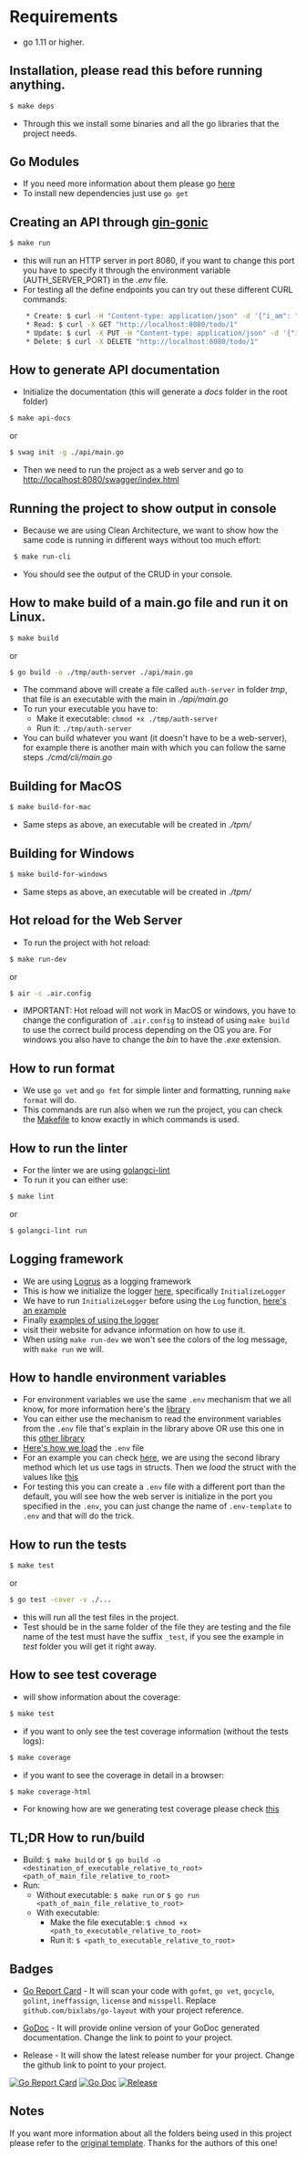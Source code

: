 # Requirements

* go 1.11 or higher.

## Installation, please read this before running anything.

```bash
$ make deps
```

* Through this we install some binaries and all the go libraries that the project needs.

## Go Modules
* If you need more information about them please go [here](https://github.com/golang/go/wiki/Modules#how-to-define-a-module)
* To install new dependencies just use `go get`

## Creating an API through [gin-gonic](https://github.com/gin-gonic/gin)

```bash
$ make run
```

* this will run an HTTP server in port 8080, if you want to change this port you have to specify it through the environment variable (AUTH_SERVER_PORT) in the _.env_ file.
* For testing all the define endpoints you can try out these different CURL commands:
```bash
    * Create: $ curl -H "Content-type: application/json" -d '{"i_am": "1", "title": "Some Todo Title", "the_rest": "description", "when_finish": "2018-12-06T14:26:40.623Z"}' "http://localhost:8080/todo"
    * Read: $ curl -X GET "http://localhost:8080/todo/1"
    * Update: $ curl -X PUT -H "Content-type: application/json" -d '{"i_am": "1", "title": "Some Todo Title", "the_rest": "description", "when_finish": "2018-12-06T14:26:40.623Z"}' "http://localhost:8080/todo"
    * Delete: $ curl -X DELETE "http://localhost:8080/todo/1"
```

## How to generate API documentation
* Initialize the documentation (this will generate a _docs_ folder in the root folder)
```bash
$ make api-docs
```
or
```bash
$ swag init -g ./api/main.go
```
* Then we need to run the project as a web server and go to [http://localhost:8080/swagger/index.html](http://localhost:8080/swagger/index.html#)

    
## Running the project to show output in console

* Because we are using Clean Architecture, we want to show how the same code is running in different ways without too much effort:
```bash
 $ make run-cli
```
* You should see the output of the CRUD in your console.

## How to make build of a main.go file and run it on Linux.

```bash
$ make build
```
or 

```bash
$ go build -o ./tmp/auth-server ./api/main.go
```
* The command above will create a file called `auth-server` in folder _tmp_, that file is an executable with the main in _./api/main.go_
* To run your executable you have to:
    * Make it executable: `chmod +x ./tmp/auth-server`
    * Run it: `./tmp/auth-server`
* You can build whatever you want (it doesn't have to be a web-server), for example there is another main with which you can follow the same steps _./cmd/cli/main.go_

## Building for MacOS
```bash
$ make build-for-mac
```
* Same steps as above, an executable will be created in _./tpm/_

## Building for Windows
```bash
$ make build-for-windows
```
* Same steps as above, an executable will be created in _./tpm/_

## Hot reload for the Web Server

* To run the project with hot reload: 
```bash
$ make run-dev
```
or 

```bash
$ air -c .air.config
```
* IMPORTANT: Hot reload will not work in MacOS or windows, you have to change the configuration of `.air.config` to instead of using `make build` to use the correct build process depending on the OS you are. For windows you also have to change the _bin_ to have the _.exe_ extension.


## How to run format

* We use `go vet` and `go fmt` for simple linter and formatting, running `make format` will do.
* This commands are run also when we run the project, you can check the [Makefile](./Makefile) to know exactly in which commands is used.

## How to run the linter

* For the linter we are using [golangci-lint](https://github.com/golangci/golangci-lint)
* To run it you can either use:
```bash
$ make lint
```
or 

```bash
$ golangci-lint run
```

## Logging framework

* We are using [Logrus](https://github.com/sirupsen/logrus) as a logging framework
* This is how we initialize the logger [here](./tools/logger.go), specifically `InitializeLogger`
* We have to run `InitializeLogger` before using the `Log` function, [here's an example](./cmd/api/main.go)
* Finally [examples of using the logger](todo/interactors/todo_handler.go)
* visit their website for advance information on how to use it.
* When using `make run-dev` we won't see the colors of the log message, with `make run` we will.

## How to handle environment variables

* For environment variables we use the same `.env` mechanism that we all know, for more information here's the [library](https://github.com/joho/godotenv)
* You can either use the mechanism to read the environment variables from the `.env` file that's explain in the library above OR use this one in this [other library](https://github.com/caarlos0/env)
* [Here's how we load](./cmd/api/main.go#L8) the `.env` file
* For an example you can check [here](./api/todo.go#L15), we are using the second library method which let us use tags in structs. Then we _load_ the struct with the values like [this](./api/todo.go#L21)
* For testing this you can create a `.env` file with a different port than the default, you will see how the web server is initialize in the port you specified in the `.env`, you can just change the name of `.env-template` to `.env` and that will do the trick.

## How to run the tests

```bash
$ make test
```
or 

```bash
$ go test -cover -v ./...
```
* this will run all the test files in the project.
* Test should be in the same folder of the file they are testing and the file name of the test must have the suffix `_test`, if you see the example in _test_ folder you will get it right away.

## How to see test coverage
* will show information about the coverage: 
```bash
$ make test
```
* if you want to only see the test coverage information (without the tests logs):


```bash
$ make coverage
```
* if you want to see the coverage in detail in a browser:

```bash
$ make coverage-html
```
* For knowing how are we generating test coverage please check [this](https://blog.golang.org/cover)

## TL;DR How to run/build

* Build:  `$ make build` or `$ go build -o <destination_of_executable_relative_to_root> <path_of_main_file_relative_to_root>`
* Run:
    * Without executable: `$ make run` or `$ go run <path_of_main_file_relative_to_root>`
    * With executable:
        * Make the file executable: `$ chmod +x <path_to_executable_relative_to_root>`
        * Run it: `$ <path_to_executable_relative_to_root>`

## Badges

* [Go Report Card](https://goreportcard.com/) - It will scan your code with `gofmt`, `go vet`, `gocyclo`, `golint`, `ineffassign`, `license` and `misspell`. Replace `github.com/bixlabs/go-layout` with your project reference.

* [GoDoc](http://godoc.org) - It will provide online version of your GoDoc generated documentation. Change the link to point to your project.

* Release - It will show the latest release number for your project. Change the github link to point to your project.

[![Go Report Card](https://goreportcard.com/badge/github.com/bixlabs/go-layout?style=flat-square)](https://goreportcard.com/report/github.com/bixlabs/go-layout)
[![Go Doc](https://img.shields.io/badge/godoc-reference-blue.svg?style=flat-square)](http://godoc.org/github.com/golang-standards/project-layout)
[![Release](https://img.shields.io/github/release/golang-standards/project-layout.svg?style=flat-square)](https://github.com/golang-standards/project-layout/releases/latest)

## Notes

If you want more information about all the folders being used in this project please refer to the [original template](https://github.com/golang-standards/project-layout). Thanks for the authors of this one!
